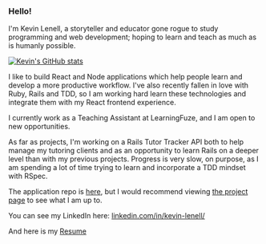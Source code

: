 ### Hello!

I'm Kevin Lenell, a storyteller and educator gone rogue to study programming and web development; hoping to learn and teach as much as is humanly possible.

[![Kevin's GitHub stats](https://github-readme-stats.vercel.app/api?username=krlenell&hide=stars&count_private=true&theme=gruvbox&show_icons=true)](https://github.com/anuraghazra/github-readme-stats)

I like to build React and Node applications which help people learn and develop a more productive workflow. I've also recently fallen in love with Ruby, Rails and TDD, so I am working hard learn these technologies and integrate them with my React frontend experience.

I currently work as a Teaching Assistant at LearningFuze, and I am open to new opportunities.  

As far as projects, I'm working on a Rails Tutor Tracker API both to help manage my tutoring clients and as an opportunity to learn Rails on a deeper level than with my previous projects.  Progress is very slow, on purpose, as I am spending a lot of time trying to learn and incorporate a TDD mindset with RSpec.  

The application repo is [here](https://github.com/krlenell/tutor-tracker-api), but I would recommend viewing [the project page](https://github.com/krlenell/tutor-tracker-api/projects/1) to see what I am up to.  

You can see my LinkedIn here: [linkedin.com/in/kevin-lenell/](https://www.linkedin.com/in/kevin-lenell/)

And here is my [Resume](https://drive.google.com/file/d/1RCvwsgABTuAqoyDN30_gFOxlVgBpcTA3/view?usp=sharing)



<!--
**krlenell/krlenell** is a ✨ _special_ ✨ repository because its `README.md` (this file) appears on your GitHub profile.

Here are some ideas to get you started:

- 🔭 I’m currently working on ...
- 🌱 I’m currently learning ...
- 👯 I’m looking to collaborate on ...
- 🤔 I’m looking for help with ...
- 💬 Ask me about ...
- 📫 How to reach me: ...
- 😄 Pronouns: ...
- ⚡ Fun fact: ...
-->
